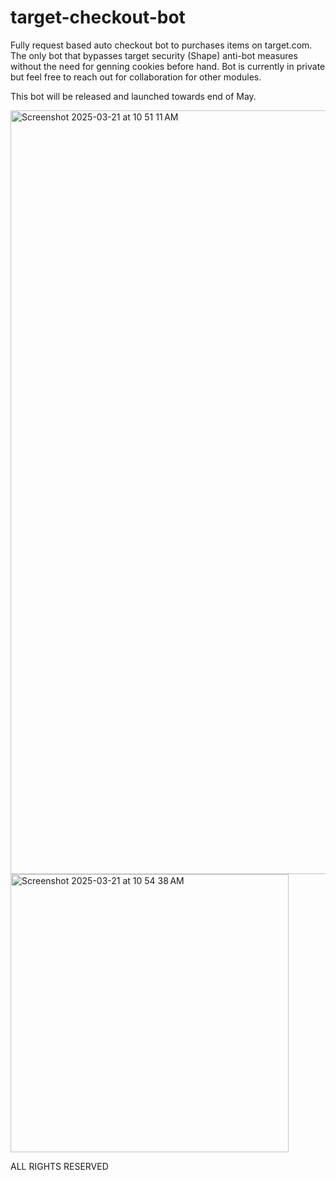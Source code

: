 # target-checkout-bot
Fully request based auto checkout bot to purchases items on target.com. The only bot that bypasses target security (Shape) anti-bot measures without the need for genning cookies before hand. Bot is currently in private but feel free to reach out for collaboration
for other modules. 

This bot will be released and launched towards end of May. 

<img width="1222" alt="Screenshot 2025-03-21 at 10 51 11 AM" src="https://github.com/user-attachments/assets/fe0262df-e6de-4998-99d8-d476b1b017a3" />

<img width="445" alt="Screenshot 2025-03-21 at 10 54 38 AM" src="https://github.com/user-attachments/assets/5ef95644-4fe1-4064-892f-1543a05e276d" />

ALL RIGHTS RESERVED 
